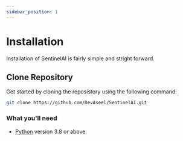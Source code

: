 ```yaml
---
sidebar_position: 1
---
```


# Installation

Installation of SentinelAI is fairly simple and stright forward.

## Clone Repository

Get started by cloning the reposistory using the following command:

```bash
git clone https://github.com/DevAseel/SentinelAI.git
```

### What you'll need

- [Python](https://www.python.org/downloads/) version 3.8 or above.

